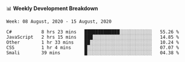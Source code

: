 📊 **Weekly Development Breakdown**
<!--START_SECTION:waka-->
```text
Week: 08 August, 2020 - 15 August, 2020

C#           8 hrs 23 mins   █████████████░░░░░░░░░░░░   55.26 % 
JavaScript   2 hrs 15 mins   ███░░░░░░░░░░░░░░░░░░░░░░   14.85 % 
Other        1 hr 33 mins    ██░░░░░░░░░░░░░░░░░░░░░░░   10.24 % 
CSS          1 hr 4 mins     █░░░░░░░░░░░░░░░░░░░░░░░░   07.07 % 
Smali        39 mins         █░░░░░░░░░░░░░░░░░░░░░░░░   04.38 %
```
<!--END_SECTION:waka-->
